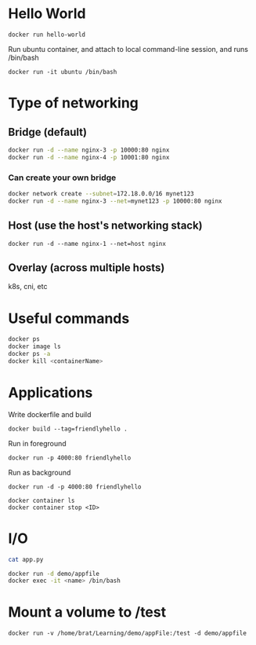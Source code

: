# Hello World
`docker run hello-world`

Run ubuntu container, and attach to local command-line session, and runs /bin/bash

`docker run -it ubuntu /bin/bash`

# Type of networking
## Bridge (default)
```bash
docker run -d --name nginx-3 -p 10000:80 nginx
docker run -d --name nginx-4 -p 10001:80 nginx
```

### Can create your own bridge
```bash
docker network create --subnet=172.18.0.0/16 mynet123
docker run -d --name nginx-3 --net=mynet123 -p 10000:80 nginx
```

## Host (use the host's networking stack)
`docker run -d --name nginx-1 --net=host nginx`

## Overlay (across multiple hosts)
k8s, cni, etc

# Useful commands
```bash
docker ps
docker image ls
docker ps -a
docker kill <containerName>
```

# Applications
Write dockerfile and build

`docker build --tag=friendlyhello .`

Run in foreground

`docker run -p 4000:80 friendlyhello`

Run as background

```
docker run -d -p 4000:80 friendlyhello

docker container ls
docker container stop <ID>
```

# I/O

```bash
cat app.py

docker run -d demo/appfile
docker exec -it <name> /bin/bash
```

# Mount a volume to /test

`docker run -v /home/brat/Learning/demo/appFile:/test -d demo/appfile`
